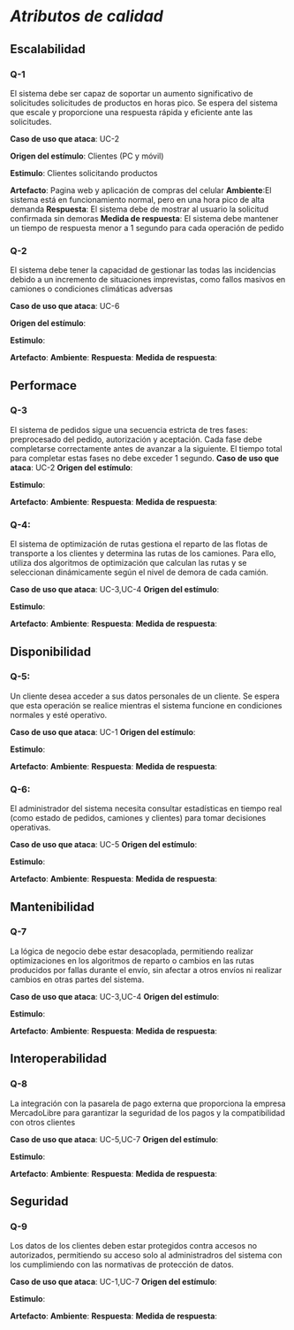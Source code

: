 # ***Atributos de calidad***
## Escalabilidad
### Q-1

El sistema debe ser capaz de soportar un aumento significativo de solicitudes solicitudes de productos en horas pico. Se espera del sistema que escale y proporcione una respuesta rápida y eficiente ante las solicitudes.

**Caso de uso que ataca**: UC-2

**Origen del estímulo**: Clientes (PC y móvil)

**Estimulo**: Clientes solicitando productos

**Artefacto**: Pagina web y aplicación de compras del celular
**Ambiente**:El sistema está en funcionamiento normal, pero en una hora pico de alta demanda
**Respuesta**: El sistema debe de mostrar al usuario la solicitud confirmada sin demoras
**Medida de respuesta**: El sistema debe mantener un tiempo de respuesta menor a 1 segundo para cada operación de pedido

### Q-2

El sistema debe tener la capacidad de gestionar las todas las incidencias debido a un incremento de situaciones imprevistas, como fallos masivos en camiones o condiciones climáticas adversas

**Caso de uso que ataca**: UC-6

**Origen del estímulo**: 

**Estimulo**: 

**Artefacto**: 
**Ambiente**:
**Respuesta**: 
**Medida de respuesta**: 

## Performace

### Q-3

El sistema de pedidos sigue una secuencia estricta de tres fases: preprocesado del pedido, autorización y aceptación. Cada fase debe completarse correctamente antes de avanzar a la siguiente. El tiempo total para completar estas fases no debe exceder 1 segundo.
**Caso de uso que ataca**: UC-2
**Origen del estímulo**: 

**Estimulo**: 

**Artefacto**: 
**Ambiente**:
**Respuesta**: 
**Medida de respuesta**: 
### Q-4:

El sistema de optimización de rutas gestiona el reparto de las flotas de transporte a los clientes y determina las rutas de los camiones. Para ello, utiliza dos algoritmos de optimización que calculan las rutas y se seleccionan dinámicamente según el nivel de demora de cada camión.

**Caso de uso que ataca**: UC-3,UC-4
**Origen del estímulo**: 

**Estimulo**: 

**Artefacto**: 
**Ambiente**:
**Respuesta**: 
**Medida de respuesta**: 

## Disponibilidad
### Q-5:
Un cliente desea acceder a sus datos personales de un cliente. Se espera que esta operación se realice mientras el sistema funcione en condiciones normales y esté operativo.


**Caso de uso que ataca**: UC-1
**Origen del estímulo**: 

**Estimulo**: 

**Artefacto**: 
**Ambiente**:
**Respuesta**: 
**Medida de respuesta**: 

### Q-6:
El administrador del sistema necesita consultar estadísticas en tiempo real (como estado de pedidos, camiones y clientes) para tomar decisiones operativas.

**Caso de uso que ataca**: UC-5
**Origen del estímulo**: 

**Estimulo**: 

**Artefacto**: 
**Ambiente**:
**Respuesta**: 
**Medida de respuesta**: 

## Mantenibilidad

### Q-7

La lógica de negocio debe estar desacoplada, permitiendo realizar optimizaciones en los algoritmos de reparto o cambios en las rutas producidos por fallas durante el envío, sin afectar a otros envíos ni realizar cambios en otras partes del sistema.

**Caso de uso que ataca**: UC-3,UC-4
**Origen del estímulo**: 

**Estimulo**: 

**Artefacto**: 
**Ambiente**:
**Respuesta**: 
**Medida de respuesta**: 

## Interoperabilidad

### Q-8

La integración con la pasarela de pago externa que 
proporciona la empresa MercadoLibre para garantizar la seguridad de los pagos y la 
compatibilidad con otros clientes

**Caso de uso que ataca**: UC-5,UC-7
**Origen del estímulo**: 

**Estimulo**: 

**Artefacto**: 
**Ambiente**:
**Respuesta**: 
**Medida de respuesta**: 


## Seguridad

### Q-9

Los datos de los clientes deben estar protegidos contra accesos no autorizados, permitiendo su acceso solo al administradros del sistema con los cumplimiendo con las normativas de protección de datos.

**Caso de uso que ataca**: UC-1,UC-7
**Origen del estímulo**: 

**Estimulo**: 

**Artefacto**: 
**Ambiente**:
**Respuesta**: 
**Medida de respuesta**: 